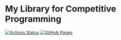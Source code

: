 # My Library for Competitive Programming

[![Actions Status](https://github.com/snowyuki31/competitive-programming-library/workflows/verify/badge.svg)](https://github.com/snowyuki31/competitive-programming-library/actions) [![GitHub Pages](https://img.shields.io/static/v1?label=GitHub+Pages&message=+&color=brightgreen&logo=github)](https://snowyuki31.github.io/competitive-programming-library/) 